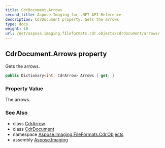 ```yaml
---
title: CdrDocument.Arrows
second_title: Aspose.Imaging for .NET API Reference
description: CdrDocument property. Gets the arrows
type: docs
weight: 10
url: /net/aspose.imaging.fileformats.cdr.objects/cdrdocument/arrows/
---
```

## CdrDocument.Arrows property

Gets the arrows.

```csharp
public Dictionary<int, CdrArrow> Arrows { get; }
```

### Property Value

The arrows.

### See Also

* class [CdrArrow](../../cdrarrow/)
* class [CdrDocument](../)
* namespace [Aspose.Imaging.FileFormats.Cdr.Objects](../../cdrdocument/)
* assembly [Aspose.Imaging](../../../)


